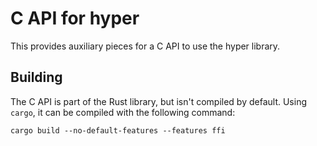 # C API for hyper

This provides auxiliary pieces for a C API to use the hyper library.

## Building

The C API is part of the Rust library, but isn't compiled by default. Using `cargo`, it can be compiled with the following command:

```
cargo build --no-default-features --features ffi
```
